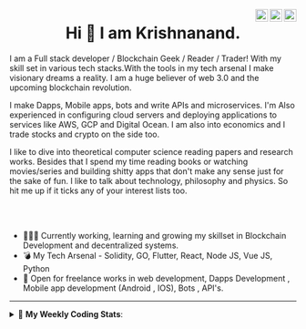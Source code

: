 <a href="https://twitter.com/incrypto32" target="_blank" rel="nofollow"><img align="right" alt="Pratik's Twitter" width="22px" src="https://cdn.jsdelivr.net/npm/simple-icons@v3/icons/twitter.svg" /></a><a href="https://www.linkedin.com/in/incrypto32" target="_blank" rel="nofollow"><img align="right" alt="Pratik's Linkdein" width="22px" src="https://cdn.jsdelivr.net/npm/simple-icons@v3/icons/linkedin.svg" /></a><a href="https://www.instagram.com/incrypto32" target="_blank" rel="nofollow"><img align="right" alt="Insta" width="22px" src="https://cdn.jsdelivr.net/npm/simple-icons@v3/icons/instagram.svg" /></a>

<center><h1> Hi 👋 I am Krishnanand. </h1></center>
I am a Full stack developer / Blockchain Geek / Reader / Trader! 
With my skill set in various tech stacks.With the tools in my tech arsenal I make visionary dreams a reality.
I am a huge believer of web 3.0 and the upcoming blockchain revolution.

I make  Dapps, Mobile apps, bots and write APIs and microservices. I'm Also experienced in configuring cloud servers and deploying applications to services like AWS, GCP and Digital Ocean. I am also into economics and I trade stocks and crypto on the side too.

I like to dive into theoretical computer science reading papers and research works.
Besides that I spend my time reading books or watching movies/series and building shitty apps that don't make any sense just for the sake of fun. 
I like to talk about technology, philosophy and physics. So hit me up if it ticks any of your interest lists too.

 <br /> 
 <br /> 

 
- 👨🏽‍💻 Currently working, learning and growing my skillset in Blockchain Development and decentralized systems.
- 💣 My Tech Arsenal - Solidity, GO, Flutter, React, Node JS, Vue JS, Python
- 🤝 Open for freelance works in web development, Dapps Development , Mobile app development (Android , IOS), Bots , API's.
<!-- - 🌐 Visit my [porfolio website](https://incrypt32.github.io/) for complete background and contact. -->


---


<details> 
 <summary>🤖 <b>My Weekly Coding Stats</b>: </summary>
<br>

<!--START_SECTION:waka-->
```text
TypeScript   4 hrs 53 mins   ██████████████████░░░░░░░   72.06 % 
Solidity     1 hr 2 mins     ███▓░░░░░░░░░░░░░░░░░░░░░   15.24 % 
Bash         26 mins         █▓░░░░░░░░░░░░░░░░░░░░░░░   06.55 % 
JSON         20 mins         █▒░░░░░░░░░░░░░░░░░░░░░░░   05.11 % 
Markdown     4 mins          ▒░░░░░░░░░░░░░░░░░░░░░░░░   01.03 % 
```
<!--END_SECTION:waka-->

</details>


